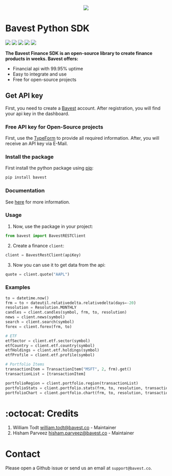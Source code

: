 <p align="center">
  <img  src="https://www.bavest.co/images/api-home.png">
</p>

# Bavest Python SDK

<img wsymbolth=300 src="https://img.shields.io/badge/license-MIT-brightgreen" > <img wsymbolth=300 src="https://img.shields.io/badge/tests-passing-brightgreen" > <img src="https://img.shields.io/github/issues/Bavest/python-sdk"> <img src="https://img.shields.io/pypi/pyversions/bavest"> <img src="https://img.shields.io/pypi/wheel/bavest">

**The Bavest Finance SDK is an open-source library to create finance products in weeks. Bavest offers:**

* Financial api with 99.95% uptime
* Easy to integrate and use
* Free for open-source projects


## Get API key

First, you need to create a [Bavest](https://www.dashboard.bavest.com) account.
After registration, you will find your api key in the dashboard.

### Free API key for Open-Source projects

First, use the [TypeForm](https://e0nemwrtihz.typeform.com/to/xT8KfS0I) to provide all required information.
After, you will receive an API key via E-Mail.


### Install the package

First install the python package using [pip](https://pypi.org/project/bavest):

 ```python 
pip install bavest 
 ```
 
 
### Documentation
See [here](https://docs.bavest.co/) for more information. 

### Usage

1. Now, use the package in your project:

 ```python 
from bavest import BavestRESTClient
 ```

2. Create a finance `client`:

 ```python
client = BavestRestClient(apiKey)
  ```

3. Now you can use it to get data from the api:

```python
quote = client.quote("AAPL")
```

### Examples

```python
to = datetime.now()
frm = to + dateutil.relativedelta.relativedelta(days=-20)
resolution = Resolution.MONTHLY
candles = client.candles(symbol, frm, to, resolution)
news = client.news(symbol)
search = client.search(symbol)
forex = client.forex(frm, to)

# ETF
etfSector = client.etf.sector(symbol)
etfCountry = client.etf.country(symbol)
etfHoldings = client.etf.holdings(symbol)
etfProfile = client.etf.profile(symbol)

# Portfolio Items
transactionItem = TransactionItem("MSFT", 2, frm).get()
transactionList = [transactionItem]

portfolioRegion = client.portfolio.region(transactionList)
portfolioStats = client.portfolio.stats(frm, to, resolution, transactionList, "USD")
portfolioChart = client.portfolio.chart(frm, to, resolution, transactionList)
 ```
 
# :octocat: Credits
1. William Todt <william.todt@bavest.co> - Maintainer
2. Hisham Parveez <hisham.parveez@bavest.co> - Maintainer

# Contact
Please open a Github issue or send us an email at `support@bavest.co`.
 
 

